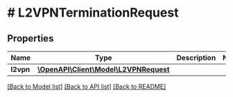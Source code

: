 # # L2VPNTerminationRequest

## Properties

Name | Type | Description | Notes
------------ | ------------- | ------------- | -------------
**l2vpn** | [**\OpenAPI\Client\Model\L2VPNRequest**](L2VPNRequest.md) |  |

[[Back to Model list]](../../README.md#models) [[Back to API list]](../../README.md#endpoints) [[Back to README]](../../README.md)
